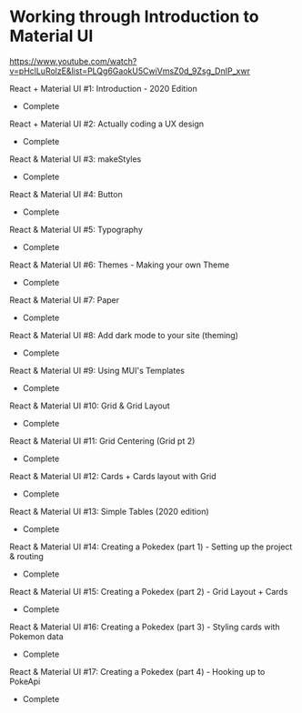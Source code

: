 # Working through Introduction to Material UI

https://www.youtube.com/watch?v=pHclLuRolzE&list=PLQg6GaokU5CwiVmsZ0d_9Zsg_DnIP_xwr

React + Material UI #1: Introduction - 2020 Edition

- Complete

React + Material UI #2: Actually coding a UX design

- Complete

React & Material UI #3: makeStyles

- Complete

React & Material UI #4: Button

- Complete

React & Material UI #5: Typography

- Complete

React & Material UI #6: Themes - Making your own Theme

- Complete

React & Material UI #7: Paper

- Complete

React & Material UI #8: Add dark mode to your site (theming)

- Complete

React & Material UI #9: Using MUI's Templates

- Complete

React & Material UI #10: Grid & Grid Layout

- Complete

React & Material UI #11: Grid Centering (Grid pt 2)

- Complete

React & Material UI #12: Cards + Cards layout with Grid

- Complete

React & Material UI #13: Simple Tables (2020 edition)

- Complete

React & Material UI #14: Creating a Pokedex (part 1) - Setting up the project & routing

- Complete

React & Material UI #15: Creating a Pokedex (part 2) - Grid Layout + Cards

- Complete

React & Material UI #16: Creating a Pokedex (part 3) - Styling cards with Pokemon data

- Complete

React & Material UI #17: Creating a Pokedex (part 4) - Hooking up to PokeApi

- Complete
